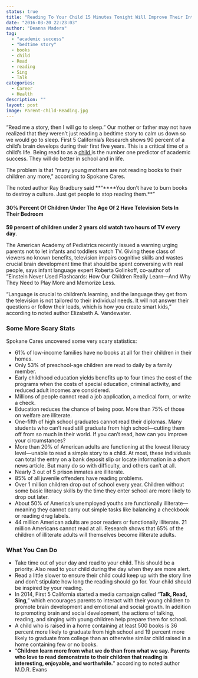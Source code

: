 ```yaml
---
status: true
title: "Reading To Your Child 15 Minutes Tonight Will Improve Their Intelligence"
date: "2016-03-20 22:23:03"
author: "Deanna Madera"
tag:
  - "academic success"
  - "bedtime story"
  - books
  - child
  - Read
  - reading
  - Sing
  - Talk
categories:
  - Career
  - Health
description: ""
layout: post
image: Parent-child-Reading.jpg
---
```


“Read me a story, then I will go to sleep.” Our mother or father may not have realized that they weren’t just reading a bedtime story to calm us down so we would go to sleep. First 5 California’s Research shows 90 percent of a child’s brain develops during their first five years. This is a critical time of a child’s life. Being read to as a [child ](/4-ways-save-money-child-care)is the number one predictor of academic success. They will do better in school and in life.

The problem is that “many young mothers are not reading books to their children any more,” according to Spokane Cares.

The noted author Ray Bradbury said **“\*\***You don’t have to burn books to destroy a culture. Just get people to stop reading them.\*\*”

#### 30% Percent Of Children Under The Age Of 2 Have Television Sets In Their Bedroom

**59 percent of children under 2 years old watch two hours of TV every day**.

The American Academy of Pediatrics recently issued a warning urging parents not to let infants and toddlers watch TV. Giving these class of viewers no known benefits, television impairs cognitive skills and wastes crucial brain development time that should be spent conversing with real people, says infant language expert Roberta Golinkoff, co-author of “Einstein Never Used Flashcards: How Our Children Really Learn—And Why They Need to Play More and Memorize Less.

“Language is crucial to children’s learning, and the language they get from the television is not tailored to their individual needs. It will not answer their questions or follow their leads, which is how you create smart kids,” according to noted author Elizabeth A. Vandewater.

### Some More Scary Stats

Spokane Cares uncovered some very scary statistics:

- 61% of low-income families have no books at all for their children in their homes.
- Only 53% of preschool-age children are read to daily by a family member.
- Early childhood education yields benefits up to four times the cost of the programs when the costs of special education, criminal activity, and reduced adult incomes are considered.
- Millions of people cannot read a job application, a medical form, or write a check.
- Education reduces the chance of being poor. More than 75% of those on welfare are illiterate.
- One-fifth of high school graduates cannot read their diplomas. Many students who can’t read still graduate from high school—cutting them off from so much in their world. If you can’t read, how can you improve your circumstances?
- More than 20% of American adults are functioning at the lowest literacy level—unable to read a simple story to a child. At most, these individuals can total the entry on a bank deposit slip or locate information in a short news article. But many do so with difficulty, and others can’t at all.
- Nearly 3 out of 5 prison inmates are illiterate.
- 85% of all juvenile offenders have reading problems.
- Over 1 million children drop out of school every year. Children without some basic literacy skills by the time they enter school are more likely to drop out later.
- About 50% of America’s unemployed youths are functionally illiterate—meaning they cannot carry out simple tasks like balancing a checkbook or reading drug labels.
- 44 million American adults are poor readers or functionally illiterate. 21 million Americans cannot read at all. Research shows that 65% of the children of illiterate adults will themselves become illiterate adults.

### What You Can Do

- Take time out of your day and read to your child. This should be a priority. Also read to your child during the day when they are more alert.
- Read a little slower to ensure their child could keep up with the story line and don’t stipulate how long the reading should go for. Your child should be inspired by your reading.
- In 2014, First 5 California started a media campaign called “**Talk, Read, Sing**,” which encourages parents to interact with their young children to promote brain development and emotional and social growth. In addition to promoting brain and social development, the actions of talking, reading, and singing with young children help prepare them for school.
- A child who is raised in a home containing at least 500 books is 36 percent more likely to graduate from high school and 19 percent more likely to graduate from college than an otherwise similar child raised in a home containing few or no books.
- “**Children learn more from what we do than from what we say. Parents who love to read demonstrate to their children that reading is interesting, enjoyable, and worthwhile.**” according to noted author M.D.R. Evans
